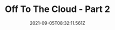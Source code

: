 ---
layout: post
date: 2021-09-05T08:32:11.561Z
title: Off To The Cloud - Part 2
publish: false
image: /content/img/netlifyCMS/cloudCastle.jpg
tags:
  - aws
  - terraform
---